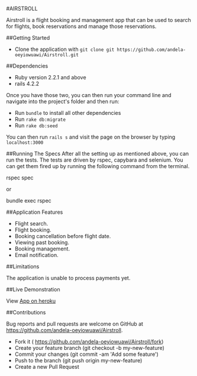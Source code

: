 #AIRSTROLL

Airstroll is a flight booking and management app that can be used to search for flights, book reservations and manage those reservations.

##Getting Started

* Clone the application with ```git clone git https://github.com/andela-oeyiowuawi/Airstroll.git```

##Dependencies

* Ruby version 2.2.1 and above
* rails 4.2.2

Once you have those two, you can then run your command line and navigate into the project's folder and then run:

* Run ```bundle``` to install all other dependencies
* Run ```rake db:migrate```
* Run ```rake db:seed ```

You can then run ```rails s``` and visit the page on the browser by typing ```localhost:3000```

##Running The Specs
After all the setting up as mentioned above, you can run the tests. The tests are driven by rspec, capybara and selenium. You can get them fired up by running the following command from the terminal.

rspec spec

or

bundle exec rspec

##Application Features

* Flight search.
* Flight booking.
* Booking cancellation before flight date.
* Viewing past booking.
* Booking management.
* Email notification.

##Limitations

The application is unable to process payments yet.

##Live Demonstration

View [App on heroku](https://airstroll.herokuapp.com/)

##Contributions

Bug reports and pull requests are welcome on GitHub at https://github.com/andela-oeyiowuawi/Airstroll.

* Fork it ( https://github.com/andela-oeyiowuawi/Airstroll/fork)
* Create your feature branch (git checkout -b my-new-feature)
* Commit your changes (git commit -am 'Add some feature')
* Push to the branch (git push origin my-new-feature)
* Create a new Pull Request
